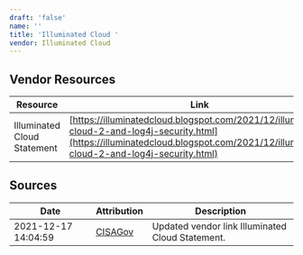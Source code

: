 ```yaml
---
draft: 'false'
name: ''
title: 'Illuminated Cloud '
vendor: Illuminated Cloud
---
```


## Vendor Resources
| Resource | Link |
| --- | --- |
| Illuminated Cloud Statement | [https://illuminatedcloud.blogspot.com/2021/12/illuminated-cloud-2-and-log4j-security.html](https://illuminatedcloud.blogspot.com/2021/12/illuminated-cloud-2-and-log4j-security.html) |



## Sources
| Date | Attribution | Description |
| --- | --- | --- |
| 2021-12-17 14:04:59 | [CISAGov](https://raw.githubusercontent.com/cisagov/log4j-affected-db/develop/README.md) | Updated vendor link Illuminated Cloud Statement.  |
